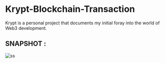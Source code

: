 # Krypt-Blockchain-Transaction
Krypt is a personal project that documents my initial foray into the world of Web3 development.

## SNAPSHOT :
![ss](https://user-images.githubusercontent.com/111045472/233840628-c94b516a-4e4c-48ba-bab0-09a4b378128c.png)
